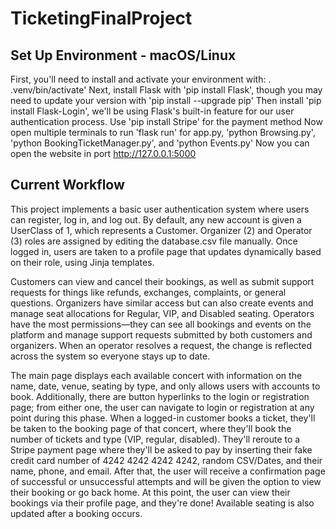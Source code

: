 # TicketingFinalProject

## Set Up Environment - macOS/Linux
First, you'll need to install and activate your environment with: . .venv/bin/activate'
Next, install Flask with 'pip install Flask', though you may need to update your version with 'pip install --upgrade pip'
Then install 'pip install Flask-Login', we'll be using Flask's built-in feature for our user authentication process.
Use 'pip install Stripe' for the payment method
Now open multiple terminals to run 'flask run' for app.py, 'python Browsing.py', 'python BookingTicketManager.py', and 'python Events.py'
Now you can open the website in port http://127.0.0.1:5000

## Current Workflow
This project implements a basic user authentication system where users can register, log in, and log out. By default, any new account is given a UserClass of 1, which represents a Customer. Organizer (2) and Operator (3) roles are assigned by editing the database.csv file manually. Once logged in, users are taken to a profile page that updates dynamically based on their role, using Jinja templates.

Customers can view and cancel their bookings, as well as submit support requests for things like refunds, exchanges, complaints, or general questions. Organizers have similar access but can also create events and manage seat allocations for Regular, VIP, and Disabled seating. Operators have the most permissions—they can see all bookings and events on the platform and manage support requests submitted by both customers and organizers. When an operator resolves a request, the change is reflected across the system so everyone stays up to date.

The main page displays each available concert with information on the name, date, venue, seating by type, and only allows users with accounts to book. Additionally, there are button hyperlinks to the login or registration page; from either one, the user can navigate to login or registration at any point during this phase. When a logged-in customer books a ticket, they'll be taken to the booking page of that concert, where they'll book the number of tickets and type (VIP, regular, disabled). They'll reroute to a Stripe payment page where they'll be asked to pay by inserting their fake credit card number of 4242 4242 4242 4242, random CSV/Dates, and their name, phone, and email. After that, the user will receive a confirmation page of successful or unsuccessful attempts and will be given the option to view their booking or go back home. At this point, the user can view their bookings via their profile page, and they're done! Available seating is also updated after a booking occurs.


